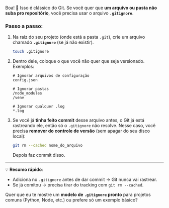 Boa! 🚀 Isso é clássico do Git.
Se você quer que **um arquivo ou pasta não suba pro repositório**, você precisa usar o arquivo **`.gitignore`**.

### Passo a passo:

1. Na raiz do seu projeto (onde está a pasta `.git`), crie um arquivo chamado **`.gitignore`** (se já não existir).

   ```bash
   touch .gitignore
   ```

2. Dentro dele, coloque o que você não quer que seja versionado.
   Exemplos:

   ```gitignore
   # Ignorar arquivos de configuração
   config.json

   # Ignorar pastas
   /node_modules
   /venv

   # Ignorar qualquer .log
   *.log
   ```

3. Se você já **tinha feito commit** desse arquivo antes, o Git já está rastreando ele, então só o `.gitignore` não resolve.
   Nesse caso, você precisa **remover do controle de versão** (sem apagar do seu disco local):

   ```bash
   git rm --cached nome_do_arquivo
   ```

   Depois faz commit disso.

---

💡 **Resumo rápido**:

* Adiciona no `.gitignore` antes de dar commit → Git nunca vai rastrear.
* Se já comitou → precisa tirar do tracking com `git rm --cached`.

Quer que eu te mostre um **modelo de `.gitignore` pronto** para projetos comuns (Python, Node, etc.) ou prefere só um exemplo básico?
